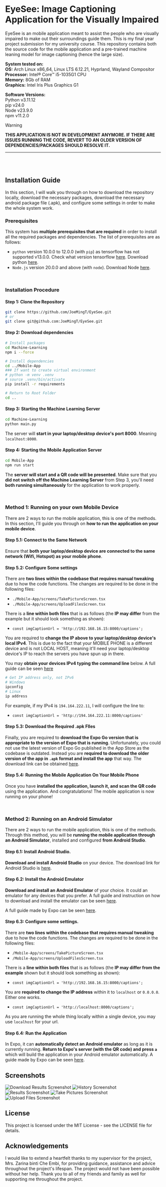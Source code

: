 # EyeSee: Image Captioning Application for the Visually Impaired

EyeSee is an mobile application meant to assist the people who are visually impaired to make out their surroundings guide them. This is my final year project submission for my university course. This repository contains both the source code for the mobile application and a pre-trained machine leaning model for image captioning (hence the large size).

**System tested on:** <br/>
**OS:** Arch Linux x86_64, Linux LTS 6.12.21, Hyprland, Wayland Compositor <br/>
**Processor:** Intel® Core™ i5-1035G1 CPU <br/>
**Memory:** 8Gb of RAM <br/>
**Graphics:** Intel Iris Plus Graphics G1 <br/>

**Software Versions:** <br/>
Python v3.11.12 <br/>
pip v24.0 <br/>
Node v23.9.0 <br/>
npm v11.2.0 <br/>

> [!warning]
> <b>THIS APPLICATION IS NOT IN DEVELOPMENT ANYMORE. IF THERE ARE ISSUES RUNNING THE CODE, REVERT TO AN OLDER VERSION OF DEPENDENCIES/PACKAGES SHOULD RESOLVE IT.</b>

---

<br>
<br>

## Installation Guide

In this section, I will walk you through on how to download the repository locally, download the necessary packages, download the necessary android package file (.apk), and configure some settings in order to make the whole system work.

### Prerequisites

This system has **multiple prerequisites that are required** in order to install all the required packages and dependencies. The list of prerequisites are as follows:
- `python` version 10.0.0 to 12.0.0 (with `pip`) as tensorflow has not supported v13.0.0. Check what version tensorflow [here](https://www.tensorflow.org/install/pip#software_requirements). Download python [here](https://www.python.org/downloads/).
- `Node.js` version 20.0.0 and above (with `node`). Download Node [here](https://nodejs.org/en/download).

<br>

### Installation Procedure

#### Step 1: Clone the Repository

```bash
git clone https://github.com/JoeMingT/EyeSee.git
# or
git clone git@github.com:JoeMingT/EyeSee.git
```

#### Step 2: Download dependencies

```bash
# Install packages
cd Machine-Learning
npm i --force

# Install dependencies
cd ../Mobile-App
### If want to create virtual environment
# python -m venv .venv
# source .venv/bin/activate
pip install -r requirements

# Return to Root Folder
cd ..
```

#### Step 3: Starting the Machine Learning Server

```bash
cd Machine-Learning
python main.py
```

The server will **start in your laptop/desktop device's port 8000**. Meaning `localhost:8000`.

#### Step 4: Starting the Mobile Application Server

```bash
cd Mobile-App
npm run start
```

The **server will start and a QR code will be presented**. Make sure that you **did not switch off the Machine Learning Server** from Step 3, you'll need **both running simultaneously** for the application to work properly.

<br />

### Method 1: Running on your own Mobile Device

There are 2 ways to run the mobile application, this is one of the methods. In this section, I'll guide you through on **how to run the application on your mobile device**.

#### Step 5.1: Connect to the Same Network

Ensure that **both your laptop/desktop device are connected to the same network (Wifi, Hotspot) as your mobile phone**.

#### Step 5.2: Configure Some settings

There are **two lines within the codebase that requires manual tweaking** due to how the code functions. The changes are required to be done in the following files:
- `./Mobile-App/screens/TakePictureScreen.tsx`
- `./Mobile-App/screens/UploadFilesScreen.tsx`

There is a **line within both files** that is as follows (the **IP may differ** from the example but it should look something as shown): 
- `const imgCaptionUrl = 'http://192.168.16.15:8000/captions';`

You are required to **change the IP above to your laptop/desktop device's local IPv4**. This is due to the fact that your MOBILE PHONE is a different device and is not LOCAL HOST, meaning it'll need your laptop/desktop device's IP to reach the servers you have spun up in there.

You may **obtain your devices IPv4 typing the command line** below. A full guide can be seen [here](https://www.whatismybrowser.com/detect/what-is-my-local-ip-address/)

```bash
# Get IP address only, not IPv6
# Windows
ipconfig
# Linux
ip address
```

For example, if my IPv4 is `194.164.222.11`, I will configure the line to:
- `const imgCaptionUrl = 'http://194.164.222.11:8000/captions'`

#### Step 5.3: Download the Required .apk FIles

Finally, you are required to **download the Expo Go version that is appropriate to the version of Expo that is running**. Unfortunately, you could not use the latest version of Expo Go published in the App Store as the codebase is outdated. Instead you are **required to download the older version of the app in `.apk` format and install the app** that way. The download link can be obtained [here](https://expo.dev/go?sdkVersion=51&platform=android&device=true).

#### Step 5.4: Running the Mobile Application On Your Mobile Phone

Once you have **installed the application, launch it, and scan the QR code** using the application. And congratulations! The mobile application is now running on your phone!

<br/>

### Method 2: Running on an Android Simulator

There are 2 ways to run the mobile application, this is one of the methods. Through this method, you will be **running the mobile application through an Android Simulator**, installed and configured **from Android Studio**.

#### Step 6.1: Install Android Studio.

**Download and install Android Studio** on your device. The download link for Android Studio is [here](https://developer.android.com/studio).

#### Step 6.2: Install the Android Emulator

**Download and install an Android Emulator** of your choice. It could an emulator for any devices that you prefer. A full guide and instruction on how to download and install the emulator can be seen [here](https://developer.android.com/studio/run/emulator).
 
A full guide made by Expo can be seen [here](https://docs.expo.dev/workflow/android-studio-emulator/).

#### Step 6.3: Configure some settings.

There are **two lines within the codebase that requires manual tweaking** due to how the code functions. The changes are required to be done in the following files:
- `/Mobile-App/screens/TakePictureScreen.tsx`
- `/Mobile-App/screens/UploadFilesScreen.tsx`

There is a **line within both files** that is as follows (the **IP may differ from the example** shown but it should look something as shown): 
- `const imgCaptionUrl = 'http://192.168.16.15:8000/captions';`

You are **required to change the IP address** within it to `localhost` or `0.0.0.0`. Either one works.
- `const imgCaptionUrl = 'http://localhost:8000/captions';`

As you are running the whole thing locally within a single device, you may use `localhost` for your url.

#### Step 6.4: Run the Application

In Expo, it can **automatically detect an Android emulator** as long as it is currently running. **Return to Expo's server (with the QR code) and press `a`** which will build the application in your Android emulator automatically. A guide made by Expo can be seen [here](https://docs.expo.dev/get-started/set-up-your-environment/?platform=android&device=simulated#install-expo-go).

## Screenshots
![Download Results Screenshot](./Pictures/Download_Results_Screen.jpg)
![History Screenshot](./Pictures/History_Screen.jpg)
![Results Screenshot](./Pictures/Results_Screen.jpg)
![Take Pictures Screenshot](./Pictures/Take_Pictures_Screen.jpg)
![Upload Files Screenshot](./Pictures/Upload_Files_Screen.jpg)

## License
This project is licensed under the MIT License - see the LICENSE file for details.

## Acknowledgements
I would like to extend a heartfelt thanks to my supervisor for the project, Mrs. Zarina binti Che Embi, for providing guidance, assistance and advice throughout the project's lifespan. The project would not have been possible without her help. Thank you to all of my friends and family as well for supporting me throughout the project.

